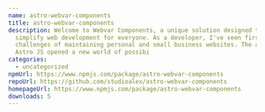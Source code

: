 ```yaml
---
name: astro-webvar-components
title: astro-webvar-components
description: Welcome to Webvar Components, a unique solution designed to
  simplify web development for everyone. As a developer, I've seen firsthand the
  challenges of maintaining personal and small business websites. The advent of
  Astro JS opened a new world of possibi
categories:
  - uncategorized
npmUrl: https://www.npmjs.com/package/astro-webvar-components
repoUrl: https://github.com/studioalex/astro-webvar-components
homepageUrl: https://www.npmjs.com/package/astro-webvar-components
downloads: 5
---
```

